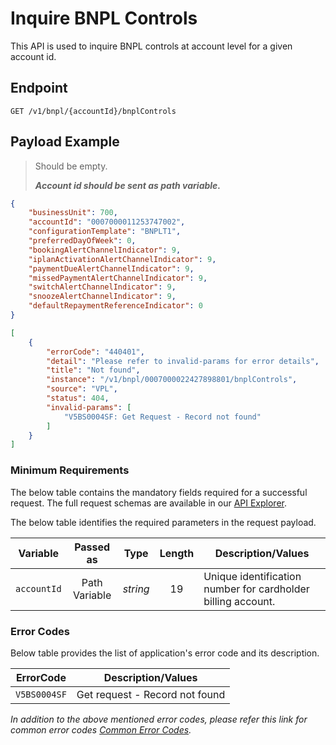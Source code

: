 # Inquire BNPL Controls

This API is used to inquire BNPL controls at account level for a given account id.

## Endpoint

`GET /v1/bnpl/{accountId}/bnplControls`

## Payload Example

<!--
type: tab
titles: Request, Response, Error
-->

>Should be empty.
>
>***Account id should be sent as path variable.***

<!--
type: tab
-->

```json
{
    "businessUnit": 700,
    "accountId": "0007000011253747002",
    "configurationTemplate": "BNPLT1",
    "preferredDayOfWeek": 0,
    "bookingAlertChannelIndicator": 9,
    "iplanActivationAlertChannelIndicator": 9,
    "paymentDueAlertChannelIndicator": 9,
    "missedPaymentAlertChannelIndicator": 9,
    "switchAlertChannelIndicator": 9,
    "snoozeAlertChannelIndicator": 9,
    "defaultRepaymentReferenceIndicator": 0
}
```

<!--
type: tab
-->

```json
[
    {
        "errorCode": "440401",
        "detail": "Please refer to invalid-params for error details",
        "title": "Not found",
        "instance": "/v1/bnpl/0007000022427898801/bnplControls",
        "source": "VPL",
        "status": 404,
        "invalid-params": [
            "V5BS0004SF: Get Request - Record not found"
        ]
    }
]
```

<!-- type: tab-end -->

### Minimum Requirements

The below table contains the mandatory fields required for a successful request. The full request schemas are available in our [API Explorer](../api/?type=get&path=/v1/bnpl/{accountId}/bnplControls).

The below table identifies the required parameters in the request payload.

| Variable | Passed as | Type | Length | Description/Values |
| -------- | :-------: | :--: | :------------: | ------------------ |
| `accountId` | Path Variable | *string* | 19 | Unique identification number for cardholder billing account. |

### Error Codes

Below table provides the list of application's error code and its description.

| ErrorCode |  Description/Values |
| --------  | ------------------ |
| `V5BS0004SF` | Get request - Record not found |

*In addition to the above mentioned error codes, please refer this link for common error codes [Common Error Codes](?path=docs/Common_Error_Code.md).*
